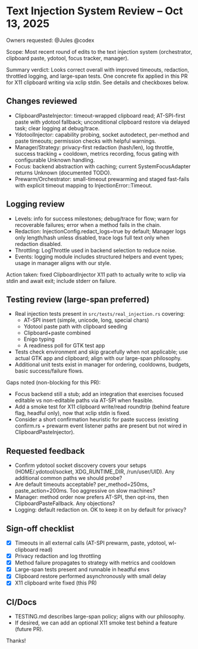 # Text Injection System Review – Oct 13, 2025

Owners requested: @Jules @codex

Scope: Most recent round of edits to the text injection system (orchestrator, clipboard paste, ydotool, focus tracker, manager).

Summary verdict: Looks correct overall with improved timeouts, redaction, throttled logging, and large-span tests. One concrete fix applied in this PR for X11 clipboard writing via xclip stdin. See details and checkboxes below.

## Changes reviewed
- ClipboardPasteInjector: timeout-wrapped clipboard read; AT-SPI-first paste with ydotool fallback; unconditional clipboard restore via delayed task; clear logging at debug/trace.
- YdotoolInjector: capability probing, socket autodetect, per-method and paste timeouts; permission checks with helpful warnings.
- Manager/Strategy: privacy-first redaction (hash/len), log throttle, success tracking + cooldown, metrics recording, focus gating with configurable Unknown handling.
- Focus: backend abstraction with caching; current SystemFocusAdapter returns Unknown (documented TODO).
- Prewarm/Orchestrator: small-timeout prewarming and staged fast-fails with explicit timeout mapping to InjectionError::Timeout.

## Logging review
- Levels: info for success milestones; debug/trace for flow; warn for recoverable failures; error when a method fails in the chain.
- Redaction: InjectionConfig.redact_logs=true by default; Manager logs only length/hash unless disabled, trace logs full text only when redaction disabled.
- Throttling: LogThrottle used in backend selection to reduce noise.
- Events: logging module includes structured helpers and event types; usage in manager aligns with our style.

Action taken: fixed ClipboardInjector X11 path to actually write to xclip via stdin and await exit; include stderr on failure.

## Testing review (large-span preferred)
- Real injection tests present in `src/tests/real_injection.rs` covering:
  - AT-SPI insert (simple, unicode, long, special chars)
  - Ydotool paste path with clipboard seeding
  - Clipboard+paste combined
  - Enigo typing
  - A readiness poll for GTK test app
- Tests check environment and skip gracefully when not applicable; use actual GTK app and clipboard; align with our large-span philosophy.
- Additional unit tests exist in manager for ordering, cooldowns, budgets, basic success/failure flows.

Gaps noted (non-blocking for this PR):
- Focus backend still a stub; add an integration that exercises focused editable vs non-editable paths via AT-SPI when feasible.
- Add a smoke test for X11 clipboard write/read roundtrip (behind feature flag, headful only), now that xclip stdin is fixed.
- Consider a short confirmation heuristic for paste success (existing confirm.rs + prewarm event listener paths are present but not wired in ClipboardPasteInjector).

## Requested feedback
- Confirm ydotool socket discovery covers your setups (HOME/.ydotool/socket, XDG_RUNTIME_DIR, /run/user/UID). Any additional common paths we should probe?
- Are default timeouts acceptable? per_method=250ms, paste_action=200ms. Too aggressive on slow machines?
- Manager: method order now prefers AT-SPI, then opt-ins, then ClipboardPasteFallback. Any objections?
- Logging: default redaction on. OK to keep it on by default for privacy?

## Sign-off checklist
- [x] Timeouts in all external calls (AT-SPI prewarm, paste, ydotool, wl-clipboard read)
- [x] Privacy redaction and log throttling
- [x] Method failure propagates to strategy with metrics and cooldown
- [x] Large-span tests present and runnable in headful envs
- [x] Clipboard restore performed asynchronously with small delay
- [x] X11 clipboard write fixed (this PR)

## CI/Docs
- TESTING.md describes large-span policy; aligns with our philosophy.
- If desired, we can add an optional X11 smoke test behind a feature (future PR).

Thanks!
